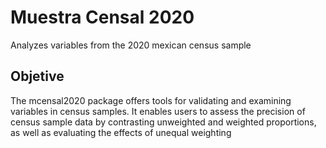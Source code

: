# Muestra Censal 2020

Analyzes variables from the 2020 mexican census sample




## Objetive

The mcensal2020 package offers tools for validating and examining variables in census samples. It enables users to assess the precision of census sample data by contrasting unweighted and weighted proportions, as well as evaluating the effects of unequal weighting
